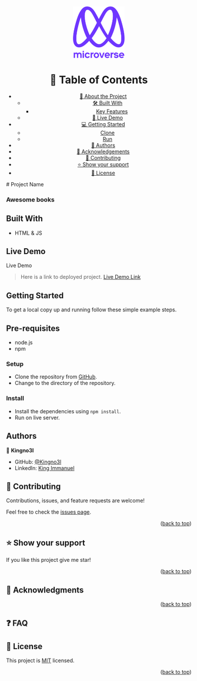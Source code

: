 <a name="readme-top"></a>

<div align="center">

  <img src="murple_logo.png" alt="logo" width="140"  height="auto" />
  <br/>

  <!-- TABLE OF CONTENTS -->

# 📗 Table of Contents

- [📖 About the Project](#about-project)
  - [🛠 Built With](#built-with)
    - [Key Features](#key-features)
  - [🚀 Live Demo](#live-demo)
- [💻 Getting Started](#getting-started)
  - [Clone](#clone)
  - [Run](#run)
- [👥 Authors](#authors)
- [🙏 Acknowledgements](#acknowledgements)
- [🤝 Contributing](#contributing)
- [⭐️ Show your support](#support)
- [📝 License](#license)


</div>
# Project Name

  <h3><b>Awesome books</b></h3>

## Built With

- HTML & JS

## Live Demo
Live Demo <a name="live-demo"></a>

> Here is a link to deployed project.
[Live Demo Link](https://kingno3l.github.io/Awesome-Books-Microverse-Module2-Week1/)

## Getting Started

To get a local copy up and running follow these simple example steps.

## Pre-requisites

- node.js
- npm

### Setup

- Clone the repository from [GitHub](https://github.com/Kingno3l/Awesome-Books-Microverse-Module2-Week1).
- Change to the directory of the repository.

### Install

- Install the dependencies using `npm install`.
- Run on live server.

## Authors

👤 **Kingno3l**

- GitHub: [@Kingno3l](https://github.com/kingno3l)
- LinkedIn: [King Immanuel](https://linkedin.com/in/kingno3l)


## 🤝 Contributing

Contributions, issues, and feature requests are welcome!

Feel free to check the [issues page](https://github.com/Kingno3l/Awesome-Books-Microverse-Module2-Week1/issues).

<p align="right">(<a href="#readme-top">back to top</a>)</p>

## ⭐️ Show your support <a name="support"></a>

If you like this project give me star!

<p align="right">(<a href="#readme-top">back to top</a>)</p>

## 🙏 Acknowledgments <a name="acknowledgements"></a>



<p align="right">(<a href="#readme-top">back to top</a>)</p>

## ❓ FAQ <a name="faq"></a>

## 📝 License <a name="license"></a>

This project is [MIT](./MIT.md) licensed.

<p align="right">(<a href="#readme-top">back to top</a>)</p>